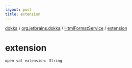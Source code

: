 ```yaml
---
layout: post
title: extension
---
```

[dokka](../../index.md) / [org.jetbrains.dokka](../index.md) / [HtmlFormatService](index.md) / [extension](extension.md)

# extension

```
open val extension: String
```
